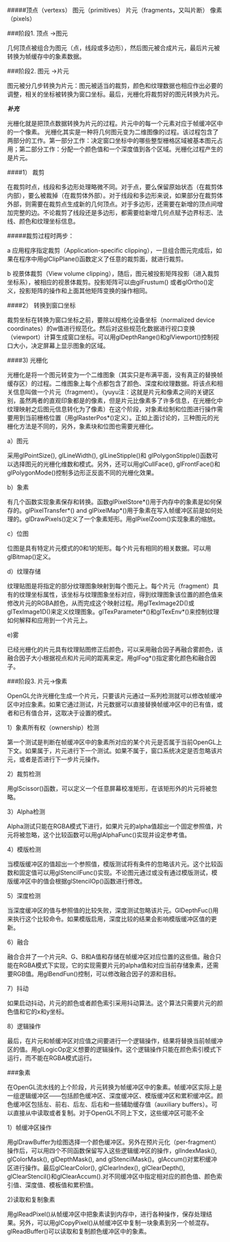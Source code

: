 #####顶点（vertexs） 图元（primitives） 片元（fragments，又叫片断） 像素（pixels）

###阶段1.  顶点 ->图元

几何顶点被组合为图元（点，线段或多边形），然后图元被合成片元，最后片元被转换为帧缓存中的象素数据。

###阶段2.  图元  ->片元

图元被分几步转换为片元：图元被适当的裁剪，颜色和纹理数据也相应作出必要的调整，相关的坐标被转换为窗口坐标。最后，光栅化将裁剪好的图元转换为片元。

***补充***

光栅化就是把顶点数据转换为片元的过程。片元中的每一个元素对应于帧缓冲区中的一个像素。
光栅化其实是一种将几何图元变为二维图像的过程。该过程包含了两部分的工作。第一部分工作：决定窗口坐标中的哪些整型栅格区域被基本图元占用；第二部分工作：分配一个颜色值和一个深度值到各个区域。光栅化过程产生的是片元。

####1） 裁剪

在裁剪时点，线段和多边形处理略微不同。对于点，要么保留原始状态（在裁剪体内部），要么被裁掉（在裁剪体外部）。对于线段和多边形来说，如果部分在裁剪体外部，则需要在裁剪点生成新的几何顶点。对于多边形，还需要在新增的顶点间增加完整的边。不论裁剪了线段还是多边形，都需要给新增几何点赋予边界标志、法线、颜色和纹理坐标信息。

#####裁剪过程时两步：

a 应用程序指定裁剪（Application-specific clipping），一旦组合图元完成后，如果在程序中用glClipPlane()函数定义了任意的裁剪面，就进行裁剪。

b 视景体裁剪（View volume clipping），随后，图元被投影矩阵投影（进入裁剪坐标系），被相应的视景体裁剪。投影矩阵可以由glFrustum() 或者glOrtho()定义，投影矩阵的操作和上面其他矩阵变换的操作相同。

####2） 转换到窗口坐标

裁剪坐标在转换为窗口坐标之前，要除以规格化设备坐标（normalized device coordinates）的w值进行规范化。然后对这些规范化数据进行视口变换（viewport）计算生成窗口坐标。可以用glDepthRange()和glViewport()控制视口大小，决定屏幕上显示图象的区域。

####3) 光栅化

光栅化是将一个图元转变为一个二维图象（其实只是布满平面，没有真正的替换帧缓存区）的过程。二维图象上每个点都包含了颜色、深度和纹理数据。将该点和相关信息叫做一个片元（fragment）。（yuyu注：这就是片元和像素之间的关键区别，虽然两者的直观印象都是的像素，但是片元比像素多了许多信息，在光栅化中纹理映射之后图元信息转化为了像素）在这个阶段，对象素绘制和位图进行操作需要用到当前栅格位置（用glRasterPos*()定义）。正如上面讨论的，三种图元的光栅化方法是不同的，另外，象素块和位图也需要光栅化。

a）图元

采用glPointSize(), glLineWidth(), glLineStipple()和 glPolygonStipple()函数可以选择图元的光栅化维数和模式。另外，还可以用glCullFace(), glFrontFace()和glPolygonMode()控制多边形正反面不同的光栅化效果。

b）象素

有几个函数实现象素保存和转换。函数glPixelStore*()用于内存中的象素是如何保存的。glPixelTransfer*() and glPixelMap*()用于象素在写入帧缓冲区前是如何处理的。glDrawPixels()定义了一个象素矩形。用glPixelZoom()实现象素的缩放。

c）位图

位图是具有特定片元模式的0和1的矩形。每个片元有相同的相关数据。可以用glBitmap()定义。

d）纹理存储

纹理贴图是将指定的部分纹理图象映射到每个图元上。每个片元（fragment）具有的纹理坐标属性，该坐标与纹理图象坐标对应，得到纹理图象该位置的颜色值来修改片元的RGBA颜色，从而完成这个映射过程。用glTexImage2D()或glTexImage1D()来定义纹理图象。glTexParameter*()和glTexEnv*()来控制纹理如何解释和应用到一个片元上。

e)雾

已经光栅化的片元具有纹理贴图修正后颜色，可以采用融合因子再融合雾颜色，该融合因子大小根据视点和片元间的距离来定。用glFog*()指定雾化颜色和融合因子。

 

 

###阶段3.  片元->像素

 

OpenGL允许光栅化生成一个片元，只要该片元通过一系列检测就可以修改帧缓冲区中对应象素。如果它通过测试，片元数据可以直接替换帧缓冲区中的已有值，或者和已有值合并，这取决于设置的模式。

1）象素所有权（ownership）检测

第一个测试是判断在帧缓冲区中的象素所对应的某个片元是否属于当前OpenGL上下文。如果属于，片元进行下一个测试。如果不属于，窗口系统决定是否忽略该片元，或者是否进行下一步片元操作。

2）裁剪检测

用glScissor()函数，可以定义一个任意屏幕校准矩形，在该矩形外的片元将被忽略。

3）Alpha检测

Alpha测试只能在RGBA模式下进行，如果片元的alpha值超出一个固定参照值，片元将被忽略，这个比较函数可以用glAlphaFunc()实现并设定参考值。

4）模版检测

当模版缓冲区的值超出一个参照值，模版测试将有条件的忽略该片元。这个比较函数和固定值可以用glStencilFunc()实现。不论图元通过或没有通过模版测试，模版缓冲区中的值会根据glStencilOp()函数进行修改。

5）深度检测

当深度缓冲区的值与参照值的比较失败，深度测试忽略该片元。GlDepthFuc()用来执行这个比较命令。如果模版启用，深度比较的结果会影响模版缓冲区值的更新。

6）融合

融合合并了一个片元R、G、B和A值和存储在帧缓冲区对应位置的这些值。融合只能在RGBA模式下实现，它的实现需要片元的alpha值和对应当前存储象素，还需要RGB值。用glBendFun()控制，可以修改融合因子的源和目标。

7）抖动

如果启动抖动，片元的颜色或者颜色索引采用抖动算法。这个算法只需要片元的颜色值和它的x和y坐标。

8）逻辑操作

最后，在片元和帧缓冲区对应值之间要进行一个逻辑操作，结果将替换当前帧缓冲区的值。用glLogicOp定义想要的逻辑操作。这个逻辑操作只能在颜色索引模式下运行，而不能在RGBA模式运行。

 

###象素

   在OpenGL流水线的上个阶段，片元转换为帧缓冲区中的象素。帧缓冲区实际上是一组逻辑缓冲区——包括颜色缓冲区、深度缓冲区、模版缓冲区和累积缓冲区。颜色缓冲区包括左、前右、后左、后右和一些辅助缓存值（auxiliary buffers）。可以直接从中读取或者复制。对于OpenGL不同上下文，这些缓冲区可能不全

1）帧缓冲区操作

用glDrawBuffer为绘图选择一个颜色缓冲区。另外在预片元化（per-fragment）操作后，可以用四个不同函数保留写入这些逻辑缓冲区的操作，glIndexMask(), glColorMask(), glDepthMask(), and glStencilMask()。glAccum()对累积缓冲区进行操作。最后glClearColor(), glClearIndex(), glClearDepth(), glClearStencil()和glClearAccum().对不同缓冲区中指定相对应的颜色值、颜色索引值、深度值、模板值和累积值。

2)读取和复制象素

用glReadPixel()从帧缓冲区中把象素读到内存中，进行各种操作，保存处理结果。另外，可以用glCopyPixel()从帧缓冲区中复制一块象素到另一个帧混存。glReadBuffer()可以读取和复制颜色缓冲区中的象素。